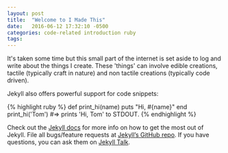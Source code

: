 ```yaml
---
layout: post
title:  "Welcome to I Made This"
date:   2016-06-12 17:32:10 -0500
categories: code-related introduction ruby
tags:
---
```

It's taken some time but this small part of the internet is set aside to log and write about the things I create. These 'things' can involve edible creations, tactile (typically craft in nature) and non tactile creations (typically code driven).

Jekyll also offers powerful support for code snippets:

{% highlight ruby %}
def print_hi(name)
  puts "Hi, #{name}"
end
print_hi('Tom')
#=> prints 'Hi, Tom' to STDOUT.
{% endhighlight %}

Check out the [Jekyll docs][jekyll-docs] for more info on how to get the most out of Jekyll. File all bugs/feature requests at [Jekyll’s GitHub repo][jekyll-gh]. If you have questions, you can ask them on [Jekyll Talk][jekyll-talk].

[jekyll-docs]: http://jekyllrb.com/docs/home
[jekyll-gh]:   https://github.com/jekyll/jekyll
[jekyll-talk]: https://talk.jekyllrb.com/
